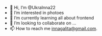 - 👋 Hi, I’m @UkraInna22
- 👀 I’m interested in photoes
- 🌱 I’m currently learning all about frontend
- 💞️ I’m looking to collaborate on ...
- 📫 How to reach me innagalita@gmail.com.

<!---
UkraInna22/UkraInna22 is a ✨ special ✨ repository because its `README.md` (this file) appears on your GitHub profile.
You can click the Preview link to take a look at your changes.
--->
